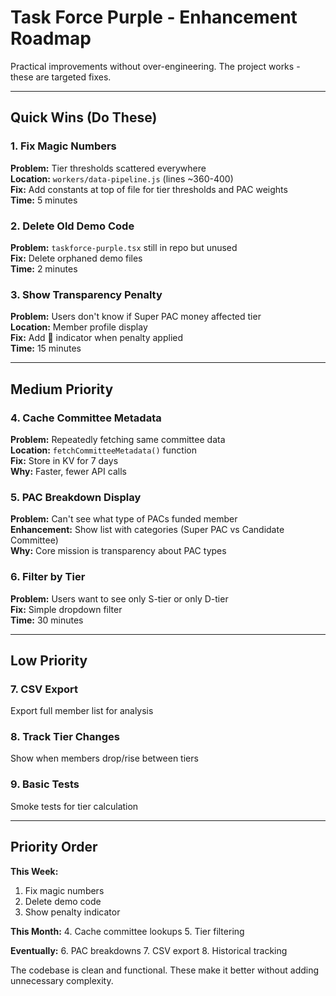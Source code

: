 # Task Force Purple - Enhancement Roadmap

Practical improvements without over-engineering. The project works - these are targeted fixes.

---

## Quick Wins (Do These)

### 1. Fix Magic Numbers
**Problem:** Tier thresholds scattered everywhere  
**Location:** `workers/data-pipeline.js` (lines ~360-400)  
**Fix:** Add constants at top of file for tier thresholds and PAC weights  
**Time:** 5 minutes

### 2. Delete Old Demo Code
**Problem:** `taskforce-purple.tsx` still in repo but unused  
**Fix:** Delete orphaned demo files  
**Time:** 2 minutes

### 3. Show Transparency Penalty
**Problem:** Users don't know if Super PAC money affected tier  
**Location:** Member profile display  
**Fix:** Add 🚩 indicator when penalty applied  
**Time:** 15 minutes

---

## Medium Priority

### 4. Cache Committee Metadata
**Problem:** Repeatedly fetching same committee data  
**Location:** `fetchCommitteeMetadata()` function  
**Fix:** Store in KV for 7 days  
**Why:** Faster, fewer API calls

### 5. PAC Breakdown Display
**Problem:** Can't see what type of PACs funded member  
**Enhancement:** Show list with categories (Super PAC vs Candidate Committee)  
**Why:** Core mission is transparency about PAC types

### 6. Filter by Tier
**Problem:** Users want to see only S-tier or only D-tier  
**Fix:** Simple dropdown filter  
**Time:** 30 minutes

---

## Low Priority

### 7. CSV Export
Export full member list for analysis

### 8. Track Tier Changes
Show when members drop/rise between tiers

### 9. Basic Tests
Smoke tests for tier calculation

---

## Priority Order

**This Week:**
1. Fix magic numbers
2. Delete demo code  
3. Show penalty indicator

**This Month:**
4. Cache committee lookups
5. Tier filtering

**Eventually:**
6. PAC breakdowns
7. CSV export
8. Historical tracking

The codebase is clean and functional. These make it better without adding unnecessary complexity.